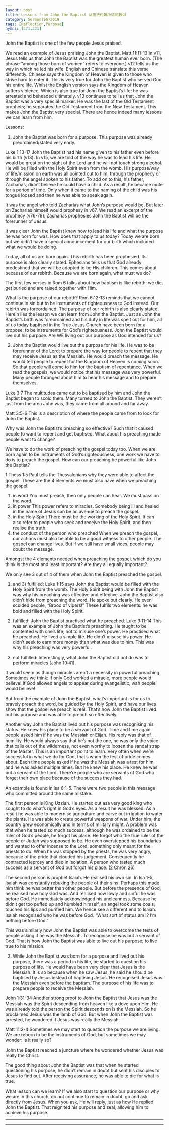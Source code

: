 ```yaml
---
layout: post
title: Lessons from John the Baptist 从施洗约翰所得的教训
category: Sermon(SG)2019
tags: [Reflection,Purpose]
hymns: [371,331]
---
```


John the Baptist is one of the few people Jesus praised. 

We read an example of Jesus praising John the Baptist.
Matt 11:11-13
In v11, Jesus tells us that John the Baptist was the greatest human ever born. (The phrase “among those born of women” refers to everyone.)
v12 tells us the way in which he led his wife. English and Chinese translate this verse differently. Chinese says the Kingdom of Heaven is given to those who strive hard to enter it. This is very true for John the Baptist who served God his entire life. Whilst the English version says the Kingdom of Heaven suffers violence. Which is also true for John the Baptist’s life; he was arrested and beheaded ultimately. 
v13 continues to tell us that John the Baptist was a very special marker. He was the last of the Old Testament prophets; he separates the Old Testament from the New Testament. This makes John the Baptist very special. There are hence indeed many lessons we can learn from him. 

Lessons:
1. John the Baptist was born for a purpose. This purpose was already preordained/stated very early.

Luke 1:13-17
John the Baptist had his name given to his father even before his birth (v13). In v15, we are told of the way he was to lead his life. He would be great on the sight of the Lord and he will not touch strong alcohol. He will be filled with the Holy Spirit even from the womb. His purpose/way of life/mission on earth was all pointed out to him, through the prophecy or through the angel spoken to his father. To add on to this, his father, Zacharias, didn’t believe he could have a child. As a result, he became mute for a period of time. Only when it came to the naming of the child was his tongue loosed and then he was able to speak again. 

It was the angel who told Zacharias what John’s purpose would be. But later on Zacharias himself would prophesy in v67. We read an excerpt of the prophecy (v76-79): Zacharias prophesies John the Baptist will be the forerunner of Jesus.

It was clear John the Baptist knew how to lead his life and what the purpose he was born for was. How does that apply to us today? Today we are born but we didn’t have a special announcement for our birth which included what we would be doing. 

Today, all of us are born again. This rebirth has been prophesied. Its purpose is also clearly stated. Ephesians tells us that God already predestined that we will be adopted to be His children. This comes about because of our rebirth. Because we are born again, what must we do?

The first few verses in Rom 6 talks about how baptism is like rebirth: we die, get buried and are raised together with Him. 

What is the purpose of our rebirth?
Rom 6:12-13 reminds that we cannot continue in sin but to be instruments of righteousness to God instead. Our rebirth was foreordained. The purpose of our rebirth is also clearly stated. Herein lies the lesson we can learn from John the Baptist. Just as John the Baptist’s birth was foreordained and his duty in life was spelt out for him, all of us today baptised in the True Jesus Church have been born for a propose: to be instruments for God’s righteousness. John the Baptist would live out his purpose. Are WE living out our purpose as God intended for us?

2. John the Baptist would live out the purpose for his life. He was to be forerunner of the Lord; to prepare the way for people to repent that they may receive Jesus as the Messiah. He would preach the message. He would tell people to repent for the Kingdom of Heaven is coming soon. So that people will come to him for the baptism of repentance. When we read the gospels, we would notice that his message was very powerful. Many people thronged about him to hear his message and to prepare themselves. 

Luke 3:7
The multitudes came out to be baptised by him and John the Baptist began to scold them. Many turned to John the Baptist. They weren’t just from the area John was, they came from all around and far away. 

Matt 3:5-6
This is a description of where the people came from to look for John the Baptist. 

Why was John the Baptist’s preaching so effective? Such that it caused people to want to repent and get baptised. What about his preaching made people want to change?

We have to do the work of preaching the gospel today too. When we are born again to be instruments of God’s righteousness, one work we have to do is to preach the gospel. How can our preaching be powerful like John the Baptist?

1 Thess 1:5
Paul tells the Thessalonians why they were able to affect the gospel. These are the 4 elements we must also have when we preaching the gospel. 
1) in word
You must preach, then only people can hear. We must pass on the word. 
2) in power 
This power refers to miracles. Somebody being ill and healed in the name of Jesus can be an avenue to preach the gospel.
3) in the Holy Spirit 
There must be the working of the Holy Spirit. It can also refer to people who seek and receive the Holy Spirit, and then realise the truth.
4) the conduct of the person who preached 
When we preach the gospel, our actions must also be able to be a good witness to other people. The gospel can change lives. But if we still have small vices, people may doubt the message. 

Amongst the 4 elements needed when preaching the gospel, which do you think is the most and least important? Are they all equally important? 

We only see 3 out of 4 of them when John the Baptist preached the gospel.

1) and 3) fulfilled:
Luke 1:15 says John the Baptist would be filled with the Holy Spirit from the womb. The Holy Spirit being with John the Baptist was why his preaching was effective and effective. John the Baptist also didn’t hide from preaching the word. He spoke out clearly. He even scolded people, “Brood of vipers!” These fulfils two elements: he was bold and filled with the Holy Spirit. 

4) fulfilled:
John the Baptist practised what he preached. 
Luke 3:11-14
This was an example of John the Baptist’s preaching. He taught to be contented with one’s life; not to misuse one’s power. He practised what he preached. He lived a simple life. He didn’t misuse his power. He didn’t seek to earn more money than what was due to him. This was why his preaching was very powerful. 

3) not fulfilled:
Interestingly, what John the Baptist did not do was to perform miracles (John 10:41). 

It would seem as though miracles aren’t a necessity in powerful preaching. Sometimes we think: if only God worked a miracle, more people would believe! If God allowed angels to appear during evangelistic, wah people would believe!

But from the example of John the Baptist, what’s important is for us to bravely preach the word, be guided by the Holy Spirit, and have our lives show that the gospel we preach is real. That’s how John the Baptist lived out his purpose and was able to preach so effectively. 

Another way John the Baptist lived out his purpose was recognising his status. He knew his place to be a servant of God. Time and time again people asked him if he was the Messiah or Elijah. His reply was that of humility. He would always say that he’s not the one, he was only the voice that calls out of the wilderness, not even worthy to loosen the sandal strap of the Master. This is an important point to learn. Very often when we’re successful in what we do for God, that’s when the test of pride comes about. Each time people asked if he was the Messiah was a test for him, and he was asked multiple times. But he knew his place. He knew he was but a servant of the Lord. There’re people who are servants of God who forget their own place because of the success they had. 

An example is found in Isa 6:1-5. There were two people in this message who committed around the same mistake. 

The first person is King Uzziah. He started out asa very good king who sought to do what’s right in God’s eyes. As a result he was blessed. As a result he was able to modernise agriculture and carve out irrigation to water the plants. He was able to create powerful weapons of war. Under him, the country grew economically and in terms of military might. A problem was that when he tasted so much success, although he was ordained to be the ruler of God’s people, he forgot his place. He forgot who the true ruler of the people or Judah was supposed to be. He even overstepped his boundaries and wanted to offer incense to the Lord, something only meant for the priests to do. When he was stopped by the priests, he was very angry, because of the pride that clouded his judgement. Consequently he contracted leprosy and died in isolation. A person who tasted much success as a servant of God but forgot his place. (2 Chron 26)

The second person is prophet Isaiah. He realised his own sin. In Isa 1-5, Isaiah was constantly rebuking the people of their sins. Perhaps this made him think he was better than other people. But before the presence of God, he realised how holy God was. And realised how lowly and sinful he was before God. He immediately acknowledged his uncleanness. Because he didn’t get too puffed up and humbled himself, an angel took some coals, touched his lips and purified him. We hence see a different end to Isaiah. Isaiah recognised who he was before God. “What sort of status am I? I’m nothing before God.”

This was similarly how John the Baptist was able to overcome the tests of people asking if he was the Messiah. To recognise he was but a servant of God. That is how John the Baptist was able to live out his purpose; to live true to his mission. 

3. While John the Baptist was born for a purpose and lived out his purpose, there was a period in his life, he started to question his purpose of life. He would have been very clear that Jesus is the Messiah. It is so because when he saw Jesus, he said he should be baptised by Jesus instead of baptising Jesus. He recognised Jesus was the Messiah even before the baptism. The purpose of his life was to prepare people to receive the Messiah. 

John 1:31-34
Another strong proof to John the Baptist that Jesus was the Messiah was the Spirit descending from heaven like a dove upon Him. He was already told the person the Spirit descends on is the Messiah. So he proclaimed Jesus was the lamb of God. But when John the Baptist was arrested, he wondered if Jesus was really the Messiah. 

Matt 11:2-4
Sometimes we may start to question the purpose we are living. We are reborn to be the instruments of God, but sometimes we may wonder: is it really so?

John the Baptist reached a juncture where he wondered whether Jesus was really the Christ. 

The good thing about John the Baptist was that when he started questioning his purpose, he didn’t remain in doubt but sent his disciples to Jesus to find out. After receiving assurance, he was able to die for what is true. 

What lesson can we learn? If we also start to question our purpose or why we are in this church, do not continue to remain in doubt, go and ask directly from Jesus. When you ask, He will reply, just as how He replied John the Baptist. That reignited his purpose and zeal, allowing him to achieve his purpose. 



----
****

